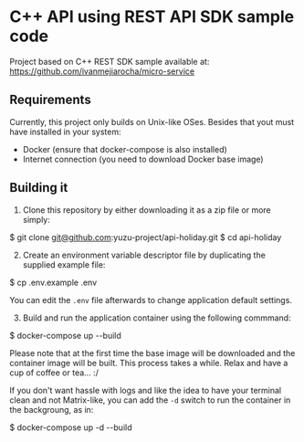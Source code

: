 # C++ API using REST API SDK sample code

Project based on C++ REST SDK sample available at:
https://github.com/ivanmejiarocha/micro-service

## Requirements

Currently, this project only builds on Unix-like OSes. Besides that yout must have installed in your system:
- Docker (ensure that docker-compose is also installed)
- Internet connection (you need to download Docker base image)

## Building it

1. Clone this repository by either downloading it as a zip file or more simply:

$ git clone git@github.com:yuzu-project/api-holiday.git
$ cd api-holiday

2. Create an environment variable descriptor file by duplicating the supplied example file:

$ cp .env.example .env

You can edit the `.env` file afterwards to change application default settings.

3. Build and run the application container using the following commmand:

$ docker-compose up --build

Please note that at the first time the base image will be downloaded and the container image
will be built. This process takes a while. Relax and have a cup of coffee or tea... :/

If you don't want hassle with logs and like the idea to have your terminal clean and not Matrix-like, you can add the `-d` switch to run the container in the backgroung, as in:

$ docker-compose up -d --build
